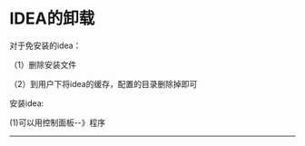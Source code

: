 ﻿
# IDEA的卸载

对于免安装的idea： 

（1）删除安装文件 

（2）到用户下将idea的缓存，配置的目录删除掉即可  







安装idea: 

(1)可以用控制面板--》程序 






------------------------------------------------------------

